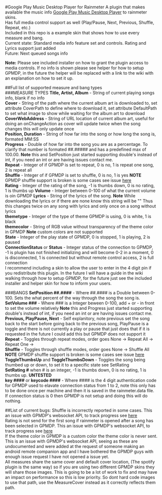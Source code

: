 #Google Play Music Desktop Player for Rainmeter
A plugin that makes available the music info [Google Play Music Desktop Player](https://www.googleplaymusicdesktopplayer.com/) to rainmeter skins.  
Has full media control support as well (Play/Pause, Next, Previous, Shuffle, Repeat, etc.)  
Included in this repo is a example skin that shows how to use every measure and bang.  
Current state: Standard media info feature set and controls. Rating and Lyrics support just added  
Future: Next queued songs info 
  
**Note:** Please see included installer on how to grant the plugin access to media controls. If no info is shown please see helper for how to setup GPMDP, in the future the helper will be replaced with a link to the wiki with an explanation on how to set it up.
  
##Full list of supported measure and bang types  
###MEASURE TYPES
**Title, Artist, Album** - String of current playing songs info, blank if no info    
**Cover** - String of the path where the current album art is downloaded to, set attribute CoverPath to define where to download it, set attribute DefaultPath to set what image to show while waiting for the album art to download   
**CoverWebAddress** - String of URL location of current album art, useful for doing an onChangeAction as cover will update twice when the song changes this will only update once  
**Position, Duration** - String of how far into the song or how long the song is, formated MM:SS  
**Progress** - Double of how far into the song you are as a percentage. To clarify that number is formated ##.##### and has a predefined max of 100.00. **Note** this and SetPosition just started supporting double's instead of int, if you need an int or are having issues contact me.  
**Repeat** - Integer of if GPMDP is set to repeat, 0 is no, 1 is repeat one song, 2 is repeat all  
**Shuffle** - Integer of if GPMDP is set to shuffle, 0 is no, 1 is yes **NOTE** GPMDP shuffle support is broken is some cases see issue [here](https://github.com/MarshallOfSound/Google-Play-Music-Desktop-Player-UNOFFICIAL-/issues/2193)  
**Rating** - Integer of the rating of the song, -1 is thumbs down, 0 is no rating, 1 is thumbs up 
**Volume** - Integer between 0-100 of what the current volume is oin GPMDP
**Lyrics** - String of the lyrics of the song. **Note** While downloading the lyrics or if there are none know this string will be "" Thus this changes twice on any song with lyrics and only once on a song without lyrics  
**themetype** - Integer of the type of theme GPMDP is using, 0 is white, 1 is black  
**themecolor** - String of RGB value without transparency of the theme color in GPMDP **Note** custom colors are not supported  
**State** - Integer of the play state of GPMDP, 0 is stopped, 1 is playing, 2 is paused  
**ConnectionStatus** or **Status** - Integer status of the connection to GPMDP, -1 is plugin has not finished initializing and will become 0-2 in a moment, 0 is disconnected, 1 is connected but without remote control access, 2 is full connection  
I recommend including a skin to allow the user to enter in the 4 digit pin if you redistribute this plugin. In the future I will have a guide in the wiki walking through how to setup GPMDP, for the future just see the included installer and helper skin for how to inform your users. 

###BANGS
**SetPosition ##.####** - Where ##.#### is a Double between 0-100. Sets the what percent of the way through the song the song is. 
**SetVolume ###** - Where ### is a Integer beween 0-100, add + or - in front to set the volume relatively
**Note** this and Progress just started supporting double's instead of int, if you need an int or are having issues contact me.   
**Previous, PlayPause, Next** - Self explanitory, note previous set the song back to the start before going back to the previous song, PlayPause is a toggle and there is not currently a play or pause that just does that if it is requested in the future I could add this but GPMDP does not support it
**Repeat** - Toggles through repeat modes, order goes None -> Repeat All -> Repeat One ->  
**Shuffle** - Toggles through shuffle modes, order goes None -> Shuffle All **NOTE** GPMDP shuffle support is broken is some cases see issue [here](https://github.com/MarshallOfSound/Google-Play-Music-Desktop-Player-UNOFFICIAL-/issues/2193)  
**ToggleThumbsUp** and **ToggleThumbsDown** - Toggles the song being thumbed up or down, to set it to a specific state see SetRating  
**SetRating #** when # is an integer, -1 is thumbs down, 0 is no rating, 1 is thumbs up. **UNTESTED**  
**key ####** or **keycode ####** - Where #### is the 4 digit authentication code for GPMDP used to elavate connection status from 1 to 2, note this only has to be done once per machine and then it is saved in the rainmeter.data file. If connection status is 0 then GPMDP is not setup and doing this will do nothing.  

##List of current bugs:
Shuffle is incorrectly reported in some cases. This an issue with GPMDP's websocket API, to track progress see [here](https://github.com/MarshallOfSound/Google-Play-Music-Desktop-Player-UNOFFICIAL-/issues/2193)   
Rating is not send for the first song if rainmeter is opened after a song has been selected in GPMDP. This an issue with GPMDP's websocket API, to track progress see [here](https://github.com/MarshallOfSound/Google-Play-Music-Desktop-Player-UNOFFICIAL-/issues/2203)  
If the theme color in GPMDP is a custom color the theme color is never sent. This is an issue with GPMDP's websocket API, seeing as these are undocumented and were added at the request of someone making an android remote companion app and I have bothered the GPMDP guys with enough issue request I have not opened a issue yet.  
All measures share the same cover and default cover location, (The spotify plugin is the same way) so if you are using two different GPMDP skins they will share those images. This is going to be a lot of work to fix and may have an impact on performance so this is low priority. So dont hard code images to use that path, use the MeasureCover instead as it correctly reflects them path.
